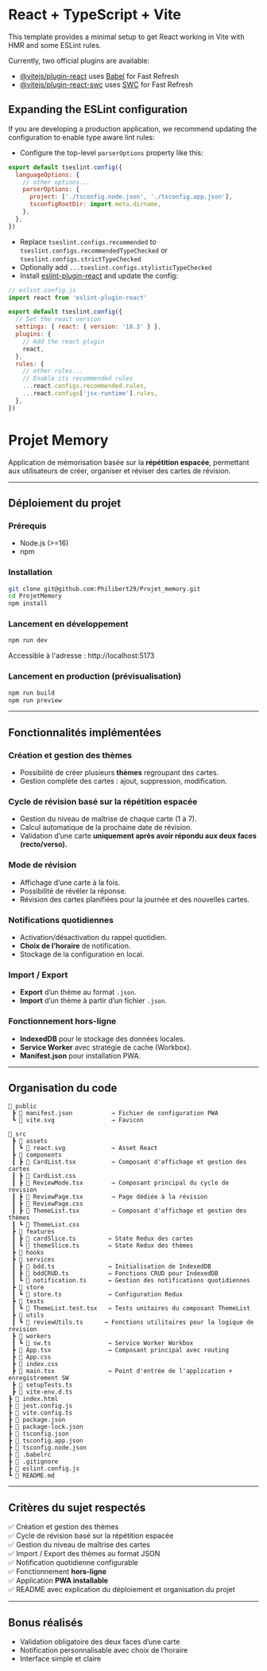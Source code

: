 # React + TypeScript + Vite

This template provides a minimal setup to get React working in Vite with HMR and some ESLint rules.

Currently, two official plugins are available:

- [@vitejs/plugin-react](https://github.com/vitejs/vite-plugin-react/blob/main/packages/plugin-react/README.md) uses [Babel](https://babeljs.io/) for Fast Refresh
- [@vitejs/plugin-react-swc](https://github.com/vitejs/vite-plugin-react-swc) uses [SWC](https://swc.rs/) for Fast Refresh

## Expanding the ESLint configuration

If you are developing a production application, we recommend updating the configuration to enable type aware lint rules:

- Configure the top-level `parserOptions` property like this:

```js
export default tseslint.config({
  languageOptions: {
    // other options...
    parserOptions: {
      project: ['./tsconfig.node.json', './tsconfig.app.json'],
      tsconfigRootDir: import.meta.dirname,
    },
  },
})
```

- Replace `tseslint.configs.recommended` to `tseslint.configs.recommendedTypeChecked` or `tseslint.configs.strictTypeChecked`
- Optionally add `...tseslint.configs.stylisticTypeChecked`
- Install [eslint-plugin-react](https://github.com/jsx-eslint/eslint-plugin-react) and update the config:

```js
// eslint.config.js
import react from 'eslint-plugin-react'

export default tseslint.config({
  // Set the react version
  settings: { react: { version: '18.3' } },
  plugins: {
    // Add the react plugin
    react,
  },
  rules: {
    // other rules...
    // Enable its recommended rules
    ...react.configs.recommended.rules,
    ...react.configs['jsx-runtime'].rules,
  },
})
```

#  Projet Memory

Application de mémorisation basée sur la **répétition espacée**, permettant aux utilisateurs de créer, organiser et réviser des cartes de révision.

---

##  Déploiement du projet

###  Prérequis

- Node.js (>=16)
- npm

###  Installation

```bash
git clone git@github.com:Philibert29/Projet_memory.git
cd ProjetMemory
npm install
```

###  Lancement en développement

```bash
npm run dev
```

Accessible à l'adresse : http://localhost:5173

###  Lancement en production (prévisualisation)

```bash
npm run build
npm run preview
```

---

##  Fonctionnalités implémentées

###  Création et gestion des thèmes

- Possibilité de créer plusieurs **thèmes** regroupant des cartes.
- Gestion complète des cartes : ajout, suppression, modification.

###  Cycle de révision basé sur la répétition espacée

- Gestion du niveau de maîtrise de chaque carte (1 à 7).
- Calcul automatique de la prochaine date de révision.
- Validation d’une carte **uniquement après avoir répondu aux deux faces (recto/verso).**

###  Mode de révision

- Affichage d’une carte à la fois.
- Possibilité de révéler la réponse.
- Révision des cartes planifiées pour la journée et des nouvelles cartes.

###  Notifications quotidiennes

- Activation/désactivation du rappel quotidien.
- **Choix de l’horaire** de notification.
- Stockage de la configuration en local.

###  Import / Export

- **Export** d’un thème au format `.json`.
- **Import** d’un thème à partir d’un fichier `.json`.

###  Fonctionnement hors-ligne

- **IndexedDB** pour le stockage des données locales.
- **Service Worker** avec stratégie de cache (Workbox).
- **Manifest.json** pour installation PWA.

---

##  Organisation du code

```
📂 public
 ┣ 📄 manifest.json           → Fichier de configuration PWA
 ┗ 📄 vite.svg                → Favicon

📂 src
 ┣ 📂 assets
 ┃ ┗ 📄 react.svg             → Asset React
 ┣ 📂 components
 ┃ ┣ 📄 CardList.tsx          → Composant d'affichage et gestion des cartes
 ┃ ┣ 📄 CardList.css
 ┃ ┣ 📄 ReviewMode.tsx        → Composant principal du cycle de révision
 ┃ ┣ 📄 ReviewPage.tsx        → Page dédiée à la révision
 ┃ ┣ 📄 ReviewPage.css
 ┃ ┣ 📄 ThemeList.tsx         → Composant d'affichage et gestion des thèmes
 ┃ ┗ 📄 ThemeList.css
 ┣ 📂 features
 ┃ ┣ 📄 cardSlice.ts         → State Redux des cartes
 ┃ ┗ 📄 themeSlice.ts        → State Redux des thèmes
 ┣ 📂 hooks
 ┣ 📂 services
 ┃ ┣ 📄 bdd.ts               → Initialisation de IndexedDB
 ┃ ┣ 📄 bddCRUD.ts           → Fonctions CRUD pour IndexedDB
 ┃ ┗ 📄 notification.ts      → Gestion des notifications quotidiennes
 ┣ 📂 store
 ┃ ┗ 📄 store.ts             → Configuration Redux
 ┣ 📂 tests
 ┃ ┗ 📄 ThemeList.test.tsx   → Tests unitaires du composant ThemeList
 ┣ 📂 utils
 ┃ ┗ 📄 reviewUtils.ts      → Fonctions utilitaires pour la logique de révision
 ┣ 📂 workers
 ┃ ┗ 📄 sw.ts                → Service Worker Workbox
 ┣ 📄 App.tsx                → Composant principal avec routing
 ┣ 📄 App.css
 ┣ 📄 index.css
 ┣ 📄 main.tsx               → Point d'entrée de l'application + enregistrement SW
 ┣ 📄 setupTests.ts
 ┣ 📄 vite-env.d.ts
┣ 📄 index.html
┣ 📄 jest.config.js
┣ 📄 vite.config.ts
┣ 📄 package.json
┣ 📄 package-lock.json
┣ 📄 tsconfig.json
┣ 📄 tsconfig.app.json
┣ 📄 tsconfig.node.json
┣ 📄 .babelrc
┣ 📄 .gitignore
┣ 📄 eslint.config.js
┗ 📄 README.md
```

---

##  Critères du sujet respectés

✅ Création et gestion des thèmes  
✅ Cycle de révision basé sur la répétition espacée  
✅ Gestion du niveau de maîtrise des cartes  
✅ Import / Export des thèmes au format JSON  
✅ Notification quotidienne configurable  
✅ Fonctionnement **hors-ligne**  
✅ Application **PWA installable**  
✅ README avec explication du déploiement et organisation du projet

---

##  Bonus réalisés

- Validation obligatoire des deux faces d’une carte
- Notification personnalisable avec choix de l’horaire
- Interface simple et claire
